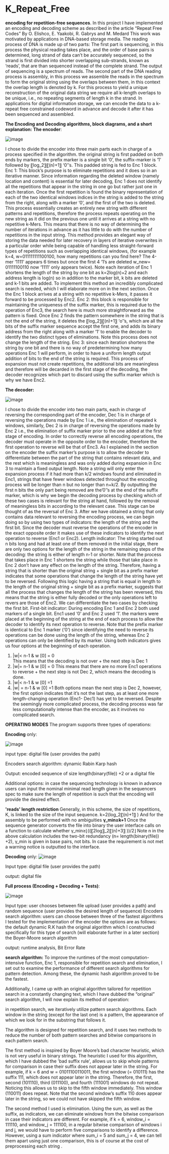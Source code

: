# K_Repeat_Free
**encoding for repetition-free sequences**.
In this project I have implemented an encoding and decoding scheme as described in the article “Repeat Free Codes” By O. Elishco, E. Yaakobi, R. Gabrys and M. Medard
This work was motivated by applications in DNA-based storage media.
The reading process of DNA is made up of two parts:
The first part is sequencing, in this process the physical reading takes place, and the order of base pairs is determined, long strand of data can’t be accurately sequenced, so the strand is first divided into shorter overlapping sub-strands, known as ‘reads’, that are than sequenced instead of the complete strand. The output of sequencing is a spectrum of reads.
The second part of the DNA reading process is assembly, in this process we assemble the reads in the spectrum to form the original string using the overlaps between them, in this context the overlap length is denoted by k.
 For this process to yield a unique reconstruction of the original data string we require all k-length overlaps to be unique, i.e., no repeating segments of length k in the strand.
In applications for digital information storage, we can encode the data to a k-repeat free constrained codeword in advance and decode it after it has been sequenced and assembled.




**The Encoding and Decoding algorithms, block diagrams, and a short explanation:**
**The encoder**:


![image](https://github.com/ronilev1n/K_Repeat_Free/assets/141573619/f9422aaf-b7fa-4b95-98f4-d6b8e521b653)

I chose to divide the encoder into three main parts each in charge of a process specified in the algorithm.
 the original string is first padded on both ends by markers, the prefix marker is a single bit ‘0’, the suffix-marker is ‘1’ followed by   〖log_2〗⁡〖(n)+1〗 ‘0’’s. This padded string is fed to Enc 1 block.
Enc 1: This block’s purpose is to eliminate repetitions and it does so in an iterative manner.
Since information regarding the deleted window (namely location and content) is essential for later decoding, Enc 1 does not identify all the repetitions that appear in the string in one go but rather just one in each iteration. Once the first repetition is found the binary representation of each of the two identical windows indices in the string is added to the string from the right, along with a marker ‘0’, and the first of the two is deleted.
This process essentially creates an entirely new string with different patterns and repetitions, therefore the process repeats operating on the new string as it did on the previous one until it arrives at a string with no repetitive k-Mers. This means that there is no way of determining the number of iterations in advance as it has little to do with the number of repetitions in the input string. This method provides an elegant way of storing the data needed for later recovery in layers of iterative overwrites in a particular order while being capable of handling less straight-forward types of repetitions such as overlapping identical windows, (for example k=4, w=011111111100100, how many repetitions can you find here? The 4-mer ‘1111’ appears 6 times but once the first 4 ‘1’s are deleted w_new= 01111100110 now ‘1111’ only appears twice).
 Note each iteration of Enc 1 shortens the length of the string by one bit as k=2log(n)+2 and each address length is log(n) so in addition to the marker bit, k bits are deleted and k-1 bits are added.
To implement this method an incredibly complicated search is needed, which I will elaborate more on in the next section.
Once the Enc 1 block arrives at a string with no repetitive k-Mers, it passes it forward to be processed by Enc2.
Enc 2: this block is responsible for maintaining the uniqueness of the suffix marker, this is required due to the operation of Enc3, the search here is much more straightforward as the pattern is fixed. 
Once Enc 2 finds the pattern somewhere in the string that is not the end of the string, it deletes the 〖log_2〗⁡〖(n)+1〗  ‘o’’s, which are all the bits of the suffix marker sequence accept the first one, and adds its binary address from the right along with a marker ‘1’ to enable the decoder to identify the two distinct types of eliminations.
Note this process does not change the length of the string.
Enc 3: since each iteration shortens the string by one bit and there is no way of predetermining how many operations Enc 1 will perform, in order to have a uniform length output addition of bits to the end of the string is required. This process of expansion must not create repetitions, the additional bits are meaningless and therefore will be decarded in the first stage of the decoding, the decoder recognizes which part to discard using the suffix marker which is why we have Enc2.

**The decoder:** 

![image](https://github.com/ronilev1n/K_Repeat_Free/assets/141573619/5e9e5e42-24da-4875-b1ad-71a8edbc7182)

I chose to divide the encoder into two main parts, each in charge of reversing the corresponding part of the encoder, Dec 1 is in charge of reversing the operations made by Enc 1 i.e., the elimination of repeated k windows, similarly, Dec 2 is in charge of reversing the operations made by Enc 2 i.e., the elimination of suffix marker prior to the one added at the first stage of encoding.
In order to correctly reverse all encoding operations, the decoder must operate in the opposite order to the encoder, therefore the first operation to reverse will be that of Enc3. 
 As I explained in the section on the encoder the suffix marker’s purpose is to allow the decoder to differentiate between the part of the string that contains relevant data, and the rest which is meaningless and was only added during expansion in Enc 3 to maintain a fixed output length.
Note a string will only enter the expansion process if it had more than k/2 windows found and eliminated in Enc1, strings that have fewer windows detected throughout the encoding process will be longer than n but no longer than n+k/2. By outputting the first n bits the only part being removed are the’0’’s at the end of the suffix marker, which is why we begin the decoding process by checking which of these two cases is relevant for the string at hand, followed by the removal of meaningless bits in according to the relevant case. This stage can be thought of as the reversal of Enc 3.
After we have obtained a string that only contains data relevant to reversing the encoding process, we can begin doing so by using two types of indicators: the length of the string and the first bit.
Since the decoder must reverse the operations of the encoder in the exact opposite order it makes use of these indicators to identify the next operation to reverse (Enc1 or Enc2).
Length indicator: 
The string started out n bits long and had at least one of them removed in the initial stage, there are only two options for the length of the string in the remaining steps of the decoding: the string is either of length n-1 or shorter.
Note that the process that takes place in Enc 1 shortens the string while those that take place in Enc 2 don’t have any effect on the length of the string.
Therefore, having a string that is shorter than the original string + single bit as a prefix marker indicates that some operations that change the length of the string have yet to be reversed. 
 Following this logic having a string that is equal in length to the length of the original string + single bit as a prefix marker, suggests that all the process that changes the length of the string has been reversed, this means that the string is either fully decoded or the only operations left to revers are those of Enc2.
We can differentiate the two cases by checking the first bit. 
First-bit indicator:
During encoding Enc 1 and Enc 2 both used markers of a single bit. Enc1 used ‘0’ and Enc 2 used ‘1’.
the markers were placed at the beginning of the string at the end of each process to allow the decoder to identify its next operation to reverse. 
 Note that the prefix marker is identical to Enc 1 marker (‘0’) since identifying the need to reverse its operations can be done using the length of the string, whereas Enc 2 operations can only be identified by its marker.
Using both indicators gives us four options at the beginning of each operation. 
1.	|w|< n-1 & w [0] = 0  
This means that the decoding is not over + the next step is Dec 1
2.	|w|= n-1 & w [0] = 0
This means that there are no more Enc1 operations to reverse + the next step is not Dec 2, which means the decoding is done.
3.	|w|< n-1 & w [0] =1 
4.	|w| = n-1 & w [0] =1
Both options mean the next step is Dec 2, however, the first option indicates that it’s not the last step, as at least one more length-changing operation (Enc1- Dec1) has yet to be reversed.
Despite the seemingly more complicated process, the decoding process was far less computationally intense than the encoder, as it involves no complicated search.

**OPERATING MODES**
The program supports three types of operations:

**Encoding** only:

![image](https://github.com/ronilev1n/K_Repeat_Free/assets/141573619/4894d75f-b935-49ab-8b64-efb4f48cea8d)

input type: digital file (user provides the path)

Encoders search algorithm: dynamic Rabin Karp hash 

Output: encoded sequence of size length(binary(file)) +2 or a digital file

Additional options: in case the sequencing technology is known in advance users can input the nominal minimal read length given in the sequencers spec to make sure the length of repetition is such that the encoding will provide the desired effect.

**'reads' length restriction**
Generally, in this scheme, the size of repetitions, K, is linked to the size of the input sequence. 
k=2(log_2⁡〖(n)+1〗 )
And for the assembly to be performed with no ambiguities **γ_min≥k+1**
Once the sequence generator converts the file into binary the user interface calls on a function to calculate whether γ_min≥⌊((〖2log〗_2⁡〖(n)+3〗 ))/2⌋ 
Note n in the above calculation includes the two-bit redundancy (n= length(binary(file)) +2), γ_min  is given in base pairs, not bits.
In case the requirement is not met a warning notice is outputted to the interface.

**Decoding** only:
![image](https://github.com/ronilev1n/K_Repeat_Free/assets/141573619/01291b8d-69e2-4e35-92b6-a2108544110a)

Input type: digital file (user provides the path)

output: digital file 

**Full process (Encoding + Decoding + Tests)**:

![image](https://github.com/ronilev1n/K_Repeat_Free/assets/141573619/f788a829-e95c-45b7-9acc-151b5414b798)


Input type: user chooses between file upload (user provides a path) and random sequence (user provides the desired length of sequence)
Encoders search algorithm: users can choose between three of the fastest algorithms I tested for the implementation of the encoder the options are as follows:
	the default dynamic R.K hash
	the original algorithm which I constructed specifically for this type of search (will elaborate further in a later section)
	the Boyer-Moore search algorithm 
 
output: runtime analysis, Bit Error Rate

**search algorithm:**
To improve the runtimes of the most computation-intensive function, Enc 1, responsible for repetition search and elimination, I set out to examine the performance of different search algorithms for pattern detection. Among these, the dynamic hash algorithm proved to be the fastest. 

Additionally, I came up with an original algorithm tailored for repetition search in a constantly changing text, which I have dubbed the “original” search algorithm, I will now explain its method of operation:

in repetition search, we iteratively utilize pattern search algorithms. Each window in the string (except for the last one) is a pattern, the appearance of which we look for in the substring that follows it. 

The algorithm is designed for repetition search, and it uses two methods to reduce the number of both pattern searches and bitwise comparisons in each pattern search. 

The first method is inspired by Boyer Moore’s bad character heuristic, which is not very useful in binary strings. The heuristic I used for this algorithm, which I have dubbed the 'bad suffix rule', allows us to skip whole patterns for comparison in case their suffix does not appear later in the string.
For example, if k = 6 and w = 01011100110011, the first window (= 010111) has the suffix 111, which does not appear later in the string. Therefore, the first, second (101110), third (011100), and fourth (111001) windows do not repeat. Noticing this allows us to skip to the fifth window immediately. This window (110011) does repeat.
 Note that the second window’s suffix 110 does appear later in the string, so we could not have skipped the fifth window.

The second method I used is elimination. Using the sum, as well as the suffix, as indicators, we can eliminate windows from the bitwise comparison in case their indicators are different.
For example, if k = 6, window_i = 111110, and window_j = 111100, in a regular bitwise comparison of windows i and j, we would have to perform five comparisons to identify a difference. However, using a sum indicator where sum_i = 5 and sum_j = 4, we can tell them apart using just one comparison, this is of course at the cost of preprocessing each string .

